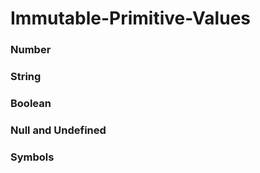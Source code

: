 # Immutable-Primitive-Values

### Number



### String



### Boolean



### Null and Undefined



### Symbols
